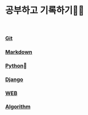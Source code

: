 # 공부하고 기록하기👨‍💻

 <br/>

### [Git](git/git.md)

### [Markdown](markdown/markdown.md)

### [Python](python/python.md)🐍

### [Django](django/django.md)

### [WEB](web/web.md)

### [Algorithm](Algorithm/algorithm.md)
